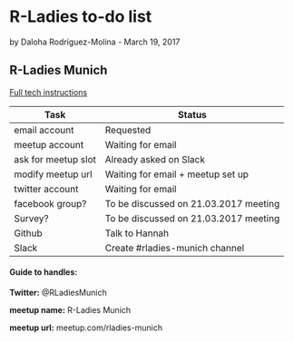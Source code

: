 # R-Ladies to-do list
by Daloha Rodr&iacute;guez-Molina - March 19, 2017

## R-Ladies Munich

[Full tech instructions](https://github.com/rladies/starter-kit/wiki/Tech-Infrastructure-for-Chapters)

Task                 | Status
-------------------- | --------------------
email account        | Requested
meetup account       | Waiting for email
ask for meetup slot  | Already asked on Slack
modify meetup url    | Waiting for email + meetup set up
twitter account      | Waiting for email
facebook group?      | To be discussed on 21.03.2017 meeting
Survey?              | To be discussed on 21.03.2017 meeting
Github               | Talk to Hannah
Slack                | Create #rladies-munich channel

#### Guide to handles:
**Twitter:** @RLadiesMunich

**meetup name:** R-Ladies Munich

**meetup url:** meetup.com/rladies-munich


